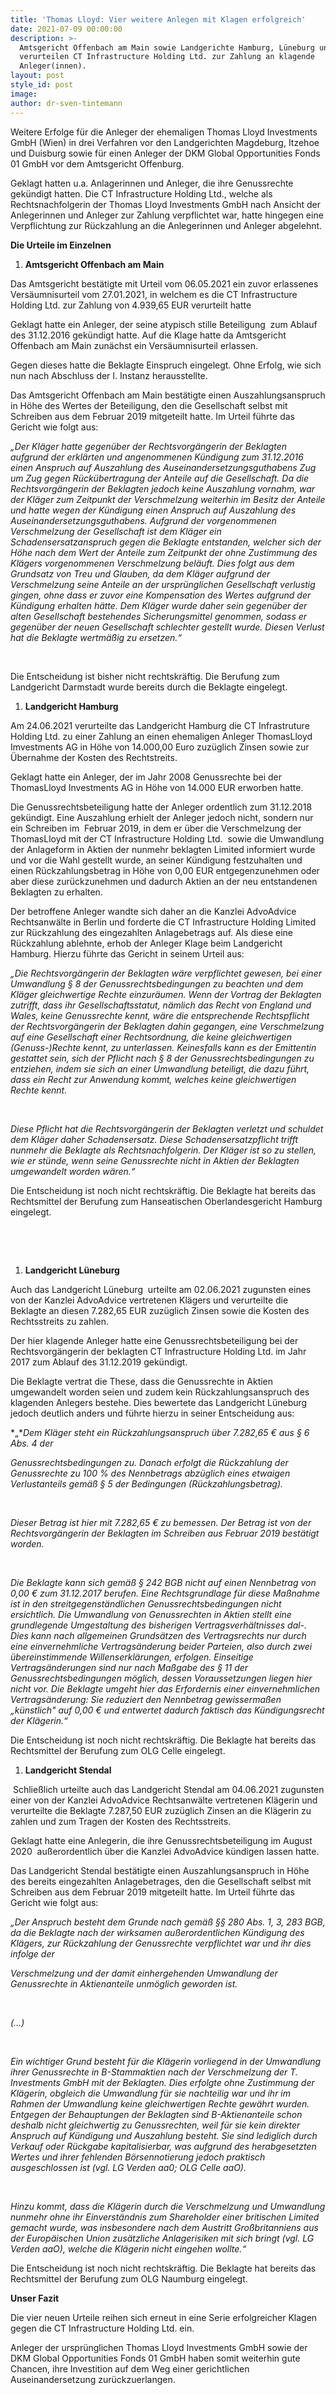 ```yaml
---
title: 'Thomas Lloyd: Vier weitere Anlegen mit Klagen erfolgreich'
date: 2021-07-09 00:00:00
description: >-
  Amtsgericht Offenbach am Main sowie Landgerichte Hamburg, Lüneburg und Stendal
  verurteilen CT Infrastructure Holding Ltd. zur Zahlung an klagende
  Anleger(innen). 
layout: post
style_id: post
image:
author: dr-sven-tintemann
---
```

Weitere Erfolge für die Anleger der ehemaligen Thomas Lloyd Investments GmbH (Wien) in drei Verfahren vor den Landgerichten Magdeburg, Itzehoe und Duisburg sowie für einen Anleger der DKM Global Opportunities Fonds 01 GmbH vor dem Amtsgericht Offenburg.&nbsp;

Geklagt hatten u.a. Anlagerinnen und Anleger, die ihre Genussrechte gekündigt hatten. Die CT Infrastructure Holding Ltd., welche als Rechtsnachfolgerin der Thomas Lloyd Investments GmbH nach Ansicht der Anlegerinnen und Anleger zur Zahlung verpflichtet war, hatte hingegen eine Verpflichtung zur Rückzahlung an die Anlegerinnen und Anleger abgelehnt.&nbsp;

**Die Urteile im Einzelnen**&nbsp;

1. **Amtsgericht Offenbach am Main&nbsp;**&nbsp;

Das Amtsgericht bestätigte mit Urteil vom 06.05.2021 ein zuvor erlassenes Versäumnisurteil vom 27.01.2021, in welchem es die CT Infrastructure Holding Ltd. zur Zahlung von 4.939,65 EUR verurteilt hatte&nbsp;

Geklagt hatte ein Anleger, der seine atypisch stille Beteiligung&nbsp; zum Ablauf des 31.12.2016 gekündigt hatte. Auf die Klage hatte da Amtsgericht Offenbach am Main zunächst ein Versäumnisurteil erlassen.&nbsp;&nbsp;

Gegen dieses hatte die Beklagte Einspruch eingelegt. Ohne Erfolg, wie sich nun nach Abschluss der I. Instanz herausstellte.&nbsp;&nbsp;

Das Amtsgericht Offenbach am Main bestätigte einen Auszahlungsanspruch in Höhe des Wertes der Beteiligung, den die Gesellschaft selbst mit Schreiben aus dem Februar 2019 mitgeteilt hatte. Im Urteil führte das Gericht wie folgt aus: &nbsp;

*„Der Kläger hatte gegenüber der Rechtsvorgängerin der Beklagten aufgrund der erklärten und angenommenen Kündigung zum 31.12.2016 einen Anspruch auf Auszahlung des Auseinandersetzungsguthabens Zug um Zug gegen Rückübertragung der Anteile auf die Gesellschaft. Da die Rechtsvorgängerin der Beklagten jedoch keine Auszahlung vornahm, war der Kläger zum Zeitpunkt der Verschmelzung weiterhin im Besitz der Anteile und hatte wegen der Kündigung einen Anspruch auf Auszahlung des Auseinandersetzungsguthabens. Aufgrund der vorgenommenen Verschmelzung der Gesellschaft ist dem Kläger ein Schadensersatzanspruch gegen die Beklagte entstanden, welcher sich der Höhe nach dem Wert der Anteile zum Zeitpunkt der ohne Zustimmung des Klägers vorgenommenen Verschmelzung beläuft. Dies folgt aus dem Grundsatz von Treu und Glauben, da dem Kläger aufgrund der Verschmelzung seine Anteile an der ursprünglichen Gesellschaft verlustig gingen, ohne dass er zuvor eine Kompensation des Wertes aufgrund der Kündigung erhalten hätte. Dem Kläger wurde daher sein gegenüber der alten Gesellschaft bestehendes Sicherungsmittel genommen, sodass er gegenüber der neuen Gesellschaft schlechter gestellt wurde. Diesen Verlust hat die Beklagte wertmä&szlig;ig zu ersetzen.“*&nbsp;

&nbsp;

Die Entscheidung ist bisher nicht rechtskräftig. Die Berufung zum Landgericht Darmstadt wurde bereits durch die Beklagte eingelegt.&nbsp;

1. **Landgericht Hamburg&nbsp;**&nbsp;

Am 24.06.2021 verurteilte das Landgericht Hamburg die CT Infrastruture Holding Ltd. zu einer Zahlung an einen ehemaligen Anleger ThomasLloyd Imvestments AG in Höhe von 14.000,00 Euro zuzüglich Zinsen sowie zur Übernahme der Kosten des Rechtstreits.&nbsp;

Geklagt hatte ein Anleger, der im Jahr 2008 Genussrechte bei der ThomasLloyd Investments AG in Höhe von 14.000 EUR erworben hatte. &nbsp;&nbsp;

Die Genussrechtsbeteiligung hatte der Anleger ordentlich zum 31.12.2018 gekündigt. Eine Auszahlung erhielt der Anleger jedoch nicht, sondern nur ein Schreiben im&nbsp; Februar 2019, in dem er über die Verschmelzung der ThomasLloyd mit der CT Infrastructure Holding Ltd. &nbsp;sowie die Umwandlung der Anlageform in Aktien der nunmehr beklagten Limited informiert wurde und vor die Wahl gestellt wurde, an seiner Kündigung festzuhalten und einen Rückzahlungsbetrag in Höhe von 0,00 EUR entgegenzunehmen oder aber diese zurückzunehmen und dadurch Aktien an der neu entstandenen Beklagten zu erhalten.&nbsp;&nbsp;

Der betroffene Anleger wandte sich daher an die Kanzlei AdvoAdvice Rechtsanwälte in Berlin und forderte die CT Infrastructure Holding Limited zur Rückzahlung des eingezahlten Anlagebetrags auf. Als diese eine Rückzahlung ablehnte, erhob der Anleger Klage beim Landgericht Hamburg. Hierzu führte das Gericht in seinem Urteil aus:&nbsp;&nbsp;

*„Die Rechtsvorgängerin der Beklagten wäre verpflichtet gewesen, bei einer Umwandlung &sect; 8 der Genussrechtsbedingungen zu beachten und dem Kläger gleichwertige Rechte einzuräumen. Wenn der Vortrag der Beklagten zutrifft, dass ihr Gesellschaftsstatut, nämlich das Recht von England und Wales, keine Genussrechte kennt, wäre die entsprechende Rechtspflicht der Rechtsvorgängerin der Beklagten dahin gegangen, eine Verschmelzung auf eine Gesellschaft einer Rechtsordnung, die keine gleichwertigen (Genuss-)Rechte kennt, zu unterlassen. Keinesfalls kann es der Emittentin gestattet sein, sich der Pflicht nach &sect; 8 der Genussrechtsbedingungen zu entziehen, indem sie sich an einer Umwandlung beteiligt, die dazu führt, dass ein Recht zur Anwendung kommt, welches keine gleichwertigen Rechte kennt.*&nbsp;

&nbsp;

*Diese Pflicht hat die Rechtsvorgängerin der Beklagten verletzt und schuldet dem Kläger daher Schadensersatz. Diese Schadensersatzpflicht trifft nunmehr die Beklagte als Rechtsnachfolgerin. Der Kläger ist so zu stellen, wie er stünde, wenn seine Genussrechte nicht in Aktien der Beklagten umgewandelt worden wären.“*&nbsp;

Die Entscheidung ist noch nicht rechtskräftig. Die Beklagte hat bereits das Rechtsmittel der Berufung zum Hanseatischen Oberlandesgericht Hamburg eingelegt.&nbsp;&nbsp;

&nbsp;

&nbsp;

1. **Landgericht Lüneburg&nbsp;**&nbsp;

Auch das Landgericht Lüneburg&nbsp; urteilte am 02.06.2021 zugunsten eines von der Kanzlei AdvoAdvice vertretenen Klägers und verurteilte die Beklagte an diesen 7.282,65 EUR zuzüglich Zinsen sowie die Kosten des Rechtsstreits zu zahlen.&nbsp;

Der hier klagende Anleger hatte eine Genussrechtsbeteiligung bei der Rechtsvorgängerin der beklagten CT Infrastructure Holding Ltd. im Jahr 2017 zum Ablauf des 31.12.2019 gekündigt. &nbsp;

Die Beklagte vertrat die These, dass die Genussrechte in Aktien umgewandelt worden seien und zudem kein Rückzahlungsanspruch des klagenden Anlegers bestehe. Dies bewertete das Landgericht Lüneburg jedoch deutlich anders und führte hierzu in seiner Entscheidung aus: &nbsp;

*„**Dem Kläger steht ein Rückzahlungsanspruch über 7.282,65 € aus &sect; 6 Abs. 4 der*&nbsp;

*Genussrechtsbedingungen zu. Danach erfolgt die Rückzahlung der Genussrechte zu 100 % des Nennbetrags abzüglich eines etwaigen Verlustanteils gemä&szlig; &sect; 5 der Bedingungen (Rückzahlungsbetrag).*&nbsp;

&nbsp;

*Dieser Betrag ist hier mit 7.282,65 € zu bemessen. Der Betrag ist von der Rechtsvorgängerin der Beklagten im Schreiben aus Februar 2019 bestätigt worden.*&nbsp;

&nbsp;

*Die Beklagte kann sich gemä&szlig; &sect; 242 BGB nicht auf einen Nennbetrag von 0,00 € zum 31.12.2017 berufen. Eine Rechtsgrundlage für diese Ma&szlig;nahme ist in den streitgegenständlichen Genussrechtsbedingungen nicht ersichtlich. Die Umwandlung von Genussrechten in Aktien stellt eine grundlegende Umgestaltung des bisherigen Vertragsverhältnisses dal-. Dies kann nach allgemeinen Grundsätzen des Vertragsrechts nur durch eine einvernehmliche Vertragsänderung beider Parteien, also durch zwei übereinstimmende Willenserklärungen, erfolgen. Einseitige Vertragsänderungen sind nur nach Ma&szlig;gabe des &sect; 11 der Genussrechtsbedingungen möglich, dessen Voraussetzungen liegen hier nicht vor. Die Beklagte umgeht hier das Erfordernis einer einvernehmlichen Vertragsänderung: Sie reduziert den Nennbetrag gewisserma&szlig;en „künstlich" auf 0,00 € und entwertet dadurch faktisch das Kündigungsrecht der Klägerin.“*&nbsp;

Die Entscheidung ist noch nicht rechtskräftig. Die Beklagte hat bereits das Rechtsmittel der Berufung zum OLG Celle eingelegt.&nbsp;&nbsp;

1. **Landgericht Stendal**&nbsp;

&nbsp;Schlie&szlig;lich urteilte auch das Landgericht Stendal am 04.06.2021 zugunsten einer von der Kanzlei AdvoAdvice Rechtsanwälte vertretenen Klägerin und verurteilte die Beklagte 7.287,50 EUR zuzüglich Zinsen an die Klägerin zu zahlen und zum Tragen der Kosten des Rechtsstreits.&nbsp;&nbsp;

Geklagt hatte eine Anlegerin, die ihre Genussrechtsbeteiligung im August 2020&nbsp; au&szlig;erordentlich über die Kanzlei AdvoAdvice kündigen lassen hatte.&nbsp;&nbsp;

Das Landgericht Stendal bestätigte einen Auszahlungsanspruch in Höhe des bereits eingezahlten Anlagebetrages, den die Gesellschaft selbst mit Schreiben aus dem Februar 2019 mitgeteilt hatte. Im Urteil führte das Gericht wie folgt aus: &nbsp;

*„Der Anspruch besteht dem Grunde nach gemä&szlig; &sect;&sect; 280 Abs. 1, 3, 283 BGB, da die Beklagte nach der wirksamen au&szlig;erordentlichen Kündigung des Klägers, zur Rückzahlung der Genussrechte verpflichtet war und ihr dies infolge der*&nbsp;

*Verschmelzung und der damit einhergehenden Umwandlung der Genussrechte in Aktienanteile unmöglich geworden ist.*&nbsp;

&nbsp;

*(…)*&nbsp;

&nbsp;

*Ein wichtiger Grund besteht für die Klägerin vorliegend in der Umwandlung ihrer Genussrechte in B-Stammaktien nach der Verschmelzung der T. Investments GmbH mit der Beklagten. Dies erfolgte ohne Zustimmung der Klägerin, obgleich die Umwandlung für sie nachteilig war und ihr im Rahmen der Umwandlung keine gleichwertigen Rechte gewährt wurden. Entgegen der Behauptungen der Beklagten sind B-Aktienanteile schon deshalb nicht gleichwertig zu Genussrechten, weil für sie kein direkter Anspruch auf Kündigung und Auszahlung besteht. Sie sind lediglich durch Verkauf oder Rückgabe kapitalisierbar, was aufgrund des herabgesetzten Wertes und ihrer fehlenden Börsennotierung jedoch praktisch ausgeschlossen ist (vgl. LG Verden aa0; OLG Celle aaO).*&nbsp;

&nbsp;

*Hinzu kommt, dass die Klägerin durch die Verschmelzung und Umwandlung nunmehr ohne ihr Einverständnis zum Shareholder einer britischen Limited gemacht wurde, was insbesondere nach dem Austritt Gro&szlig;britanniens aus der Europäischen Union zusätzliche Anlagerisiken mit sich bringt (vgl. LG Verden aaO), welche die Klägerin nicht eingehen wollte.“*&nbsp;

Die Entscheidung ist noch nicht rechtskräftig. Die Beklagte hat bereits das Rechtsmittel der Berufung zum OLG Naumburg eingelegt.&nbsp;&nbsp;

**Unser Fazit**&nbsp;

Die vier neuen Urteile reihen sich erneut in eine Serie erfolgreicher Klagen gegen die CT Infrastructure Holding Ltd. ein.&nbsp;

Anleger der ursprünglichen Thomas Lloyd Investments GmbH sowie der DKM Global Opportunities Fonds 01 GmbH haben somit weiterhin gute Chancen, ihre Investition auf dem Weg einer gerichtlichen Auseinandersetzung zurückzuerlangen.&nbsp;
